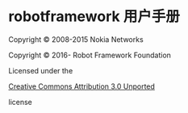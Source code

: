 # robotframework 用户手册

Copyright © 2008-2015 Nokia Networks

Copyright © 2016- Robot Framework Foundation

Licensed under the

[Creative Commons Attribution 3.0 Unported](http://creativecommons.org/licenses/by/3.0)

license



